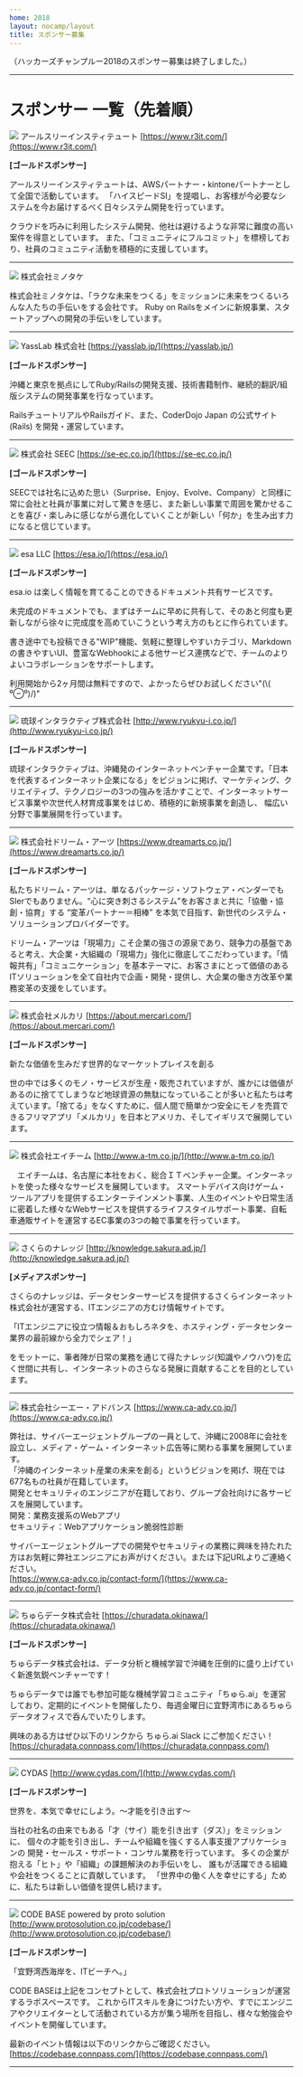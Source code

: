 ```yaml
---
home: 2018
layout: nocamp/layout
title: スポンサー募集
---
```


（ハッカーズチャンプルー2018のスポンサー募集は終了しました。）

-----

# スポンサー 一覧（先着順）

![](/img/2018/r3logo_w200.png) アールスリーインスティテュート [https://www.r3it.com/](https://www.r3it.com/)

**[ゴールドスポンサー]**

アールスリーインスティテュートは、AWSパートナー・kintoneパートナーとして全国で活動しています。
「ハイスピードSI」を提唱し、お客様が今必要なシステムを今お届けするべく日々システム開発を行っています。

クラウドを巧みに利用したシステム開発、他社は避けるような非常に難度の高い案件を得意としています。
また、「コミュニティにフルコミット」を標榜しており、社員のコミュニティ活動を積極的に支援しています。

-----

![](/img/2018/minotake_web300px.gif) 株式会社ミノタケ

株式会社ミノタケは、「ラクな未来をつくる」をミッションに未来をつくるいろんな人たちの手伝いをする会社です。
Ruby on Railsをメインに新規事業、スタートアップへの開発の手伝いをしています。

-----

![](/img/2018/yasslab_rect_copy.png) YassLab 株式会社 [https://yasslab.jp/](https://yasslab.jp/)

**[ゴールドスポンサー]**

沖縄と東京を拠点にしてRuby/Railsの開発支援、技術書籍制作、継続的翻訳/組版システムの開発事業を行なっています。

RailsチュートリアルやRailsガイド、また、CoderDojo Japan の公式サイト (Rails) を開発・運営しています。

-----

![](/img/2018/seec-logo.jpg) 株式会社 SEEC [https://se-ec.co.jp/](https://se-ec.co.jp/)

**[ゴールドスポンサー]**

SEECでは社名に込めた思い（Surprise、Enjoy、Evolve、Company）と同様に常に会社と社員が事業に対して驚きを感じ、また新しい事業で周囲を驚かせることを喜び・楽しみに感じながら進化していくことが新しい「何か」を生み出す力になると信じています。

-----

![](/img/2018/esa-logo.png) esa LLC [https://esa.io/](https://esa.io/)

**[ゴールドスポンサー]**

esa.io は楽しく情報を育てることのできるドキュメント共有サービスです。

未完成のドキュメントでも、まずはチームに早めに共有して、そのあと何度も更新しながら徐々に完成度を高めていこうという考え方のもとに作られています。

書き途中でも投稿できる"WIP"機能、気軽に整理しやすいカテゴリ、Markdownの書きやすいUI、豊富なWebhookによる他サービス連携などで、チームのよりよいコラボレーションをサポートします。

利用開始から2ヶ月間は無料ですので、よかったらぜひお試しください"(\\( ⁰⊖⁰)/)"

-----

![](/img/2018/ri-logo.jpg) 琉球インタラクティブ株式会社 [http://www.ryukyu-i.co.jp/](http://www.ryukyu-i.co.jp/)

**[ゴールドスポンサー]**

琉球インタラクティブは、沖縄発のインターネットベンチャー企業です。「日本を代表するインターネット企業になる」をビジョンに掲げ、マーケティング、ク リエイティブ、テクノロジーの3つの強みを活かすことで、インターネットサービス事業や次世代人材育成事業をはじめ、積極的に新規事業を創造し、 幅広い分野で事業展開を行っています。

-----

![](/img/2018/dreamarts-logo.jpg) 株式会社ドリーム・アーツ [https://www.dreamarts.co.jp/](https://www.dreamarts.co.jp/)

**[ゴールドスポンサー]**

私たちドリーム・アーツは、単なるパッケージ・ソフトウェア・ベンダーでもSIerでもありません。“心に突き刺さるシステム”をお客さまと共に「協働・協創・協育」する “変革パートナー＝相棒” を本気で目指す、新世代のシステム・ソリューションプロバイダーです。

ドリーム・アーツは「現場力」こそ企業の強さの源泉であり、競争力の基盤であると考え、大企業・大組織の「現場力」強化に徹底してこだわっています。「情報共有」「コミュニケーション」を基本テーマに、お客さまにとって価値のあるITソリューションを全て自社内で企画・開発・提供し、大企業の働き方改革や業務変革の支援をしています。 

-----

![](/img/2018/mercari-logo.png) 株式会社メルカリ [https://about.mercari.com/](https://about.mercari.com/)

**[ゴールドスポンサー]**

新たな価値を生みだす世界的なマーケットプレイスを創る

世の中では多くのモノ・サービスが生産・販売されていますが、誰かには価値があるのに捨ててしまうなど地球資源の無駄になっていることが多いと私たちは考えています。「捨てる」をなくすために、個人間で簡単かつ安全にモノを売買できるフリマアプリ「メルカリ」を日本とアメリカ、そしてイギリスで展開しています。

-----

![](/img/2018/ateam-logo.png) 株式会社エイチーム [http://www.a-tm.co.jp/](http://www.a-tm.co.jp/)

　エイチームは、名古屋に本社をおく、総合ＩＴベンチャー企業。インターネットを使った様々なサービスを展開しています。
スマートデバイス向けゲーム・ツールアプリを提供するエンターテインメント事業、人生のイベントや日常生活に密着した様々なWebサービスを提供するライフスタイルサポート事業、自転車通販サイトを運営するEC事業の3つの軸で事業を行っています。


-----

![](/img/2018/sakura.png) さくらのナレッジ [http://knowledge.sakura.ad.jp/](http://knowledge.sakura.ad.jp/)

**[メディアスポンサー]**

さくらのナレッジは、データセンターサービスを提供するさくらインターネット株式会社が運営する、ITエンジニアの方むけ情報サイトです。

「ITエンジニアに役立つ情報＆おもしろネタを、ホスティング・データセンター業界の最前線から全力でシェア！」

をモットーに、筆者陣が日常の業務を通じて得たナレッジ(知識やノウハウ)を広く世間に共有し、インターネットのさらなる発展に貢献することを目的としています。

-----

![](/img/2018/CAAD_LOGO_fix.png) 株式会社シーエー・アドバンス [https://www.ca-adv.co.jp/](https://www.ca-adv.co.jp/)

弊社は、サイバーエージェントグループの一員として、沖縄に2008年に会社を設立し、メディア・ゲーム・インターネット広告等に関わる事業を展開しています。  
「沖縄のインターネット産業の未来を創る」というビジョンを掲げ、現在では677名もの社員が在籍しています。  
開発とセキュリティのエンジニアが在籍しており、グループ会社向けに各サービスを展開しています。  
開発：業務支援系のWebアプリ  
セキュリティ：Webアプリケーション脆弱性診断  

サイバーエージェントグループでの開発やセキュリティの業務に興味を持たれた方はお気軽に弊社エンジニアにお声がけください。または下記URLよりご連絡ください。  
[https://www.ca-adv.co.jp/contact-form/](https://www.ca-adv.co.jp/contact-form/)

-----

![](/img/2018/churadata-logo.png) ちゅらデータ株式会社 [https://churadata.okinawa/](https://churadata.okinawa/)

**[ゴールドスポンサー]**

ちゅらデータ株式会社は、データ分析と機械学習で沖縄を圧倒的に盛り上げていく新進気鋭ベンチャーです！

ちゅらデータでは誰でも参加可能な機械学習コミュニティ「ちゅら.ai」を運営しており、定期的にイベントを開催したり、毎週金曜日に宜野湾市にあるちゅらデータオフィスで呑んでいたりします。

興味のある方はぜひ以下のリンクから ちゅら.ai Slack にご参加ください！  
[https://churadata.connpass.com/](https://churadata.connpass.com/)

-----

![](/img/2018/cydas-logo.png) CYDAS [http://www.cydas.com/](http://www.cydas.com/)

**[ゴールドスポンサー]**

世界を、本気で幸せにしよう。〜才能を引き出す〜

当社の社名の由来でもある「才（サイ）能を引き出す（ダス）」をミッションに、
個々の才能を引き出し、チームや組織を強くする人事支援アプリケーションの
開発・セールス・サポート・コンサル業務を行っています。 
多くの企業が抱える「ヒト」や「組織」の課題解決のお手伝いをし、
誰もが活躍できる組織や会社をつくることに貢献しています。 
「世界中の働く人を幸せにする」ために、私たちは新しい価値を提供し続けます。

-----

![](/img/2018/codebase-logo.png) CODE BASE powered by proto solution [http://www.protosolution.co.jp/codebase/](http://www.protosolution.co.jp/codebase/)

**[ゴールドスポンサー]**

「宜野湾西海岸を、ITビーチへ。」

CODE BASEは上記をコンセプトとして、株式会社プロトソリューションが運営するラボスペースです。
これからITスキルを身につけたい方や、すでにエンジニアやクリエイターとして活動されている方が集う場所を目指し、様々な勉強会やイベントを開催しています。

最新のイベント情報は以下のリンクからご確認ください。
[https://codebase.connpass.com/](https://codebase.connpass.com/)

-----

